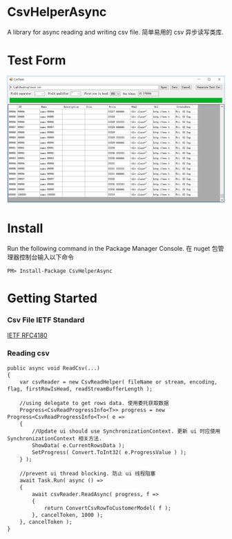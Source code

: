 # CsvHelperAsync
A library for async reading and writing csv file.
简单易用的 csv 异步读写类库. 

# Test Form
![实现效果](https://raw.githubusercontent.com/jgh004/CsvHelperAsync/master/Solution%20Items/test.png)

# Install

Run the following command in the Package Manager Console.
在 nuget 包管理器控制台输入以下命令

    PM> Install-Package CsvHelperAsync

# Getting Started
### Csv File IETF Standard
[IETF RFC4180](https://tools.ietf.org/html/rfc4180)
### Reading csv
    public async void ReadCsv(...)
    {
        var csvReader = new CsvReadHelper( fileName or stream, encoding, flag, firstRowIsHead, readStreamBufferLength );
        
        //using delegate to get rows data. 使用委托获取数据
        Progress<CsvReadProgressInfo<T>> progress = new Progress<CsvReadProgressInfo<T>>( e =>
        {
            //Update ui should use SynchronizationContext. 更新 ui 时应使用 SynchronizationContext 相关方法.
            ShowData( e.CurrentRowsData );
            SetProgress( Convert.ToInt32( e.ProgressValue ) );
        } );
        
        //prevent ui thread blocking. 防止 ui 线程阻塞
        await Task.Run( async () =>
        {
            await csvReader.ReadAsync( progress, f =>
            {
                return ConvertCsvRowToCustomerModel( f );
            }, cancelToken, 1000 );
        }, cancelToken );
    }
    
